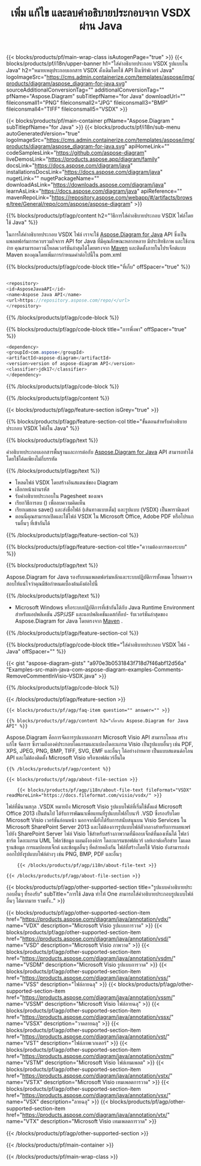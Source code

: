 ﻿---
title: เพิ่ม แก้ไข และลบคำอธิบายประกอบจาก VSDX ผ่าน Java 
weight: 3250
url: /th/java/annotation/vsdx/ 
description: Java ซอร์สโค้ดสำหรับใส่คำอธิบายประกอบไฟล์ VSDX บน Java Runtime Environment สำหรับแอปพลิเคชัน JSP/JSF และแอปพลิเคชันเดสก์ท็อป
---
{{< blocks/products/pf/main-wrap-class isAutogenPage="true" >}}
{{< blocks/products/pf/i18n/upper-banner h1="ใส่คำอธิบายประกอบ VSDX รูปแบบใน Java" h2="หมายเหตุประกอบเอกสาร VSDX ดั้งเดิมโดยใช้ API ฝั่งเซิร์ฟเวอร์ Java" logoImageSrc="https://cms.admin.containerize.com/templates/aspose/img/products/diagram/aspose_diagram-for-java.svg" sourceAdditionalConversionTag="" additionalConversionTag="" pfName="Aspose.Diagram" subTitlepfName="for Java" downloadUrl="" fileiconsmall1="PNG" fileiconsmall2="JPG" fileiconsmall3="BMP" fileiconsmall4="TIFF" fileiconsmall5="VSDX" >}}

{{< blocks/products/pf/main-container pfName="Aspose.Diagram " subTitlepfName="for Java" >}}
{{< blocks/products/pf/i18n/sub-menu autoGeneratedVersion="true" logoImageSrc="https://cms.admin.containerize.com/templates/aspose/img/products/diagram/aspose_diagram-for-java.svg" apiHomeLink="" codeSamplesLink="https://github.com/aspose-diagram" liveDemosLink="https://products.aspose.app/diagram/family" docsLink="https://docs.aspose.com/diagram/java" installationsDocsLink="https://docs.aspose.com/diagram/java" nugetLink="" nugetPackageName="" downloadAsLink="https://downloads.aspose.com/diagram/java" learnAsLink="https://docs.aspose.com/diagram/java" apiReference="" mavenRepoLink="https://repository.aspose.com/webapp/#/artifacts/browse/tree/General/repo/com/aspose/aspose-diagram" >}}

{{% blocks/products/pf/agp/content h2="วิธีการใส่คำอธิบายประกอบ VSDX ไฟล์โดยใช้ Java" %}}

 ในการใส่คำอธิบายประกอบ VSDX ไฟล์ เราจะใช้
 [Aspose.Diagram for Java](https://products.aspose.com/diagram/java) 
 API ซึ่งเป็นแพลตฟอร์มการควบรวมกิจการ API for Java ที่มีคุณลักษณะหลากหลาย มีประสิทธิภาพ และใช้งานง่าย คุณสามารถดาวน์โหลดเวอร์ชันล่าสุดได้โดยตรงจาก
 [Maven](https://repository.aspose.com/webapp/#/artifacts/browse/tree/General/repo/com/aspose/aspose-diagram) 
 และติดตั้งภายในโปรเจ็กต์แบบ Maven ของคุณโดยเพิ่มการกำหนดค่าต่อไปนี้ใน pom.xml

{{% blocks/products/pf/agp/code-block title="ที่เก็บ" offSpacer="true" %}}

```cs

<repository>
<id>AsposeJavaAPI</id>
<name>Aspose Java API</name>
<url>https://repository.aspose.com/repo/</url>
</repository>


```

{{% /blocks/products/pf/agp/code-block %}}

{{% blocks/products/pf/agp/code-block title="การพึ่งพา" offSpacer="true" %}}

```cs
<dependency>
<groupId>com.aspose</groupId>
<artifactId>aspose-diagram</artifactId>
<version>version of aspose-diagram API</version>
<classifier>jdk17</classifier>
</dependency>


```

{{% /blocks/products/pf/agp/code-block %}}

{{% /blocks/products/pf/agp/content %}}

{{< blocks/products/pf/agp/feature-section isGrey="true" >}}

{{% blocks/products/pf/agp/feature-section-col title="ขั้นตอนสำหรับคำอธิบายประกอบ VSDX ไฟล์ใน Java" %}}

{{% blocks/products/pf/agp/text %}}

 คำอธิบายประกอบเอกสารพื้นฐานและการต่อกับ
 [Aspose.Diagram for Java](https://products.aspose.com/diagram/java) 
 API สามารถทำได้โดยใช้โค้ดเพียงไม่กี่บรรทัด

{{% /blocks/products/pf/agp/text %}}

+ โหลดไฟล์ VSDX โดยสร้างอินสแตนซ์ของ Diagram
+ เลือกหน้าผ่านรหัส
+ รับคำอธิบายประกอบใน Pagesheet ของเพจ
+ เรียกวิธีการลบ () เพื่อลบความคิดเห็น
+ เรียกเมธอด save() และส่งชื่อไฟล์ (เส้นทางแบบเต็ม) และรูปแบบ (VSDX) เป็นพารามิเตอร์
+ ตอนนี้คุณสามารถเปิดและใช้ไฟล์ VSDX ใน Microsoft Office, Adobe PDF หรือโปรแกรมอื่นๆ ที่เข้ากันได้

{{% /blocks/products/pf/agp/feature-section-col %}}

{{% blocks/products/pf/agp/feature-section-col title="ความต้องการของระบบ" %}}

{{% blocks/products/pf/agp/text %}}

 Aspose.Diagram for Java รองรับบนแพลตฟอร์มหลักและระบบปฏิบัติการทั้งหมด โปรดตรวจสอบให้แน่ใจว่าคุณมีข้อกำหนดเบื้องต้นดังต่อไปนี้

{{% /blocks/products/pf/agp/text %}}

- Microsoft Windows หรือระบบปฏิบัติการที่เข้ากันได้กับ Java Runtime Environment สำหรับแอปพลิเคชัน JSP/JSF และแอปพลิเคชันเดสก์ท็อป- รับเวอร์ชันล่าสุดของ Aspose.Diagram for Java โดยตรงจาก [Maven](https://repository.aspose.com/webapp/#/artifacts/browse/tree/General/repo/com/aspose/aspose-diagram)  .

{{% /blocks/products/pf/agp/feature-section-col %}}

{{% blocks/products/pf/agp/code-block title="ใส่คำอธิบายประกอบ VSDX ไฟล์ - Java" offSpacer="" %}}

{{< gist "aspose-diagram-gists" "a970e3b0531843f718d7f46abf12d56a" "Examples-src-main-java-com-aspose-diagram-examples-Comments-RemoveCommentInVisio-VSDX.java" >}}

{{% /blocks/products/pf/agp/code-block %}}

{{< /blocks/products/pf/agp/feature-section >}}

    {{< blocks/products/pf/agp/faq-item question="" answer="" >}}
 

<!-- aboutfile Starts -->

    {{% blocks/products/pf/agp/content h2="เกี่ยวกับ Aspose.Diagram for Java API" %}}

 Aspose.Diagram คือการจัดการรูปแบบเอกสาร Microsoft Visio API สามารถโหลด สร้าง แก้ไข จัดการ ซึ่งรวมถึงองค์ประกอบไดแกรมและแปลงไดอะแกรม Visio เป็นรูปแบบอื่นๆ เช่น PDF, XPS, JPEG, PNG, BMP, TIFF, SVG, EMF และอื่นๆ ได้อย่างง่ายดาย เป็นแบบสแตนด์อโลน API และไม่ต้องติดตั้ง Microsoft Visio หรือซอฟต์แวร์อื่นใด  



    {{% /blocks/products/pf/agp/content %}}

    {{< blocks/products/pf/agp/about-file-section >}}
      
        {{< blocks/products/pf/agp/i18n/about-file-text fileFormat="VSDX" readMoreLink="https://docs.fileformat.com/visio/vsdx/" >}}
ไฟล์ที่มีนามสกุล .VSDX หมายถึง Microsoft Visio รูปแบบไฟล์ที่เริ่มใช้ตั้งแต่ Microsoft Office 2013 เป็นต้นไป ได้รับการพัฒนาเพื่อแทนที่รูปแบบไฟล์ไบนารี .VSD ซึ่งรองรับโดย Microsoft Visio เวอร์ชันก่อนหน้า นอกจากนี้ยังได้รับการสนับสนุนบน Visio Services ใน Microsoft SharePoint Server 2013 และไม่ต้องการรูปแบบไฟล์ตัวกลางสำหรับการเผยแพร่ไปยัง SharePoint Server ไฟล์ Visio ใช้สำหรับสร้างภาพวาดที่มีออบเจ็กต์ที่มองเห็นได้ โฟลว์ชาร์ต ไดอะแกรม UML โฟลว์ข้อมูล แผนผังองค์กร ไดอะแกรมซอฟต์แวร์ เลย์เอาต์เครือข่าย โมเดลฐานข้อมูล การแมปออบเจ็กต์ และข้อมูลอื่นๆ ที่คล้ายคลึงกัน ไฟล์ที่สร้างโดยใช้ Visio ยังสามารถส่งออกไปยังรูปแบบไฟล์ต่างๆ เช่น PNG, BMP, PDF และอื่นๆ 

        {{< /blocks/products/pf/agp/i18n/about-file-text >}}

    {{< /blocks/products/pf/agp/about-file-section >}}

<!-- aboutfile Ends -->

{{< blocks/products/pf/agp/other-supported-section title="รูปแบบคำอธิบายประกอบอื่นๆ ที่รองรับ" subTitle="การใช้ Java ทำให้ One สามารถใส่คำอธิบายประกอบรูปแบบไฟล์อื่นๆ ได้มากมาย รวมทั้ง.." >}}

{{< blocks/products/pf/agp/other-supported-section-item href="https://products.aspose.com/diagram/java/annotation/vdx/" name="VDX" description="Microsoft Visio รูปแบบการวาด" >}}
{{< blocks/products/pf/agp/other-supported-section-item href="https://products.aspose.com/diagram/java/annotation/vsd/" name="VSD" description="Microsoft Visio ภาพวาด" >}}
{{< blocks/products/pf/agp/other-supported-section-item href="https://products.aspose.com/diagram/java/annotation/vsdm/" name="VSDM" description="Microsoft Visio รูปแบบการวาด" >}}
{{< blocks/products/pf/agp/other-supported-section-item href="https://products.aspose.com/diagram/java/annotation/vss/" name="VSS" description="ไฟล์ลายฉลุ" >}}
{{< blocks/products/pf/agp/other-supported-section-item href="https://products.aspose.com/diagram/java/annotation/vssm/" name="VSSM" description="Microsoft Visio ไฟล์ลายฉลุ" >}}
{{< blocks/products/pf/agp/other-supported-section-item href="https://products.aspose.com/diagram/java/annotation/vssx/" name="VSSX" description="วาดลายฉลุ" >}}
{{< blocks/products/pf/agp/other-supported-section-item href="https://products.aspose.com/diagram/java/annotation/vst/" name="VST" description="ไฟล์ภาพเวกเตอร์" >}}
{{< blocks/products/pf/agp/other-supported-section-item href="https://products.aspose.com/diagram/java/annotation/vstm/" name="VSTM" description="Microsoft Visio ไฟล์เทมเพลต" >}}
{{< blocks/products/pf/agp/other-supported-section-item href="https://products.aspose.com/diagram/java/annotation/vstx/" name="VSTX" description="Microsoft Visio เทมเพลตการวาด" >}}
{{< blocks/products/pf/agp/other-supported-section-item href="https://products.aspose.com/diagram/java/annotation/vsx/" name="VSX" description="ลายฉลุ" >}}
{{< blocks/products/pf/agp/other-supported-section-item href="https://products.aspose.com/diagram/java/annotation/vtx/" name="VTX" description="Microsoft Visio เทมเพลตการวาด" >}}

{{< /blocks/products/pf/agp/other-supported-section >}}

{{< /blocks/products/pf/main-container >}}
    
{{< /blocks/products/pf/main-wrap-class >}}